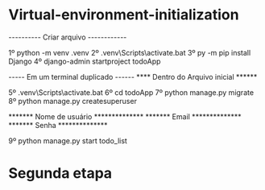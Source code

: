 # Virtual-environment-initialization
---------- Criar arquivo ------------

1º python -m venv .venv
2º .venv\Scripts\activate.bat
3º py -m pip install Django
4º django-admin startproject todoApp

----- Em um terminal duplicado ------
**** Dentro do Arquivo inicial ******

5º .venv\Scripts\activate.bat
6º cd todoApp
7º python manage.py migrate
8º python manage.py createsuperuser

******* Nome de usuário **************
*******     Email       **************
*******     Senha       **************

9º python manage.py start todo_list

# Segunda etapa


